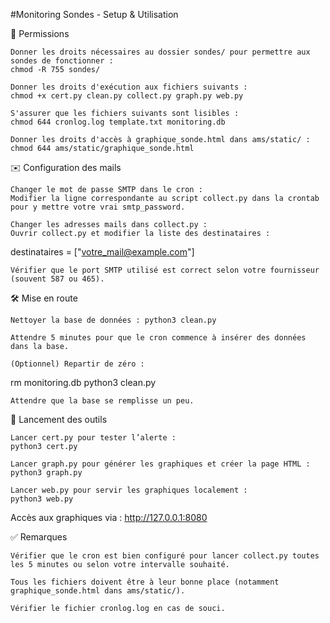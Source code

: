 #Monitoring Sondes - Setup & Utilisation

📁 Permissions

    Donner les droits nécessaires au dossier sondes/ pour permettre aux sondes de fonctionner :
    chmod -R 755 sondes/

    Donner les droits d'exécution aux fichiers suivants :
    chmod +x cert.py clean.py collect.py graph.py web.py

    S'assurer que les fichiers suivants sont lisibles :
    chmod 644 cronlog.log template.txt monitoring.db

    Donner les droits d'accès à graphique_sonde.html dans ams/static/ :
    chmod 644 ams/static/graphique_sonde.html
    

✉️ Configuration des mails

    Changer le mot de passe SMTP dans le cron :
    Modifier la ligne correspondante au script collect.py dans la crontab pour y mettre votre vrai smtp_password.

    Changer les adresses mails dans collect.py :
    Ouvrir collect.py et modifier la liste des destinataires :

destinataires = ["votre_mail@example.com"]

    Vérifier que le port SMTP utilisé est correct selon votre fournisseur (souvent 587 ou 465).
    

🛠️ Mise en route

    Nettoyer la base de données : python3 clean.py

    Attendre 5 minutes pour que le cron commence à insérer des données dans la base.

    (Optionnel) Repartir de zéro :

rm monitoring.db
python3 clean.py

    Attendre que la base se remplisse un peu.
    

🚨 Lancement des outils

    Lancer cert.py pour tester l’alerte :
    python3 cert.py

    Lancer graph.py pour générer les graphiques et créer la page HTML :
    python3 graph.py

    Lancer web.py pour servir les graphiques localement :
    python3 web.py

Accès aux graphiques via : http://127.0.0.1:8080


✅ Remarques

    Vérifier que le cron est bien configuré pour lancer collect.py toutes les 5 minutes ou selon votre intervalle souhaité.

    Tous les fichiers doivent être à leur bonne place (notamment graphique_sonde.html dans ams/static/).

    Vérifier le fichier cronlog.log en cas de souci.

